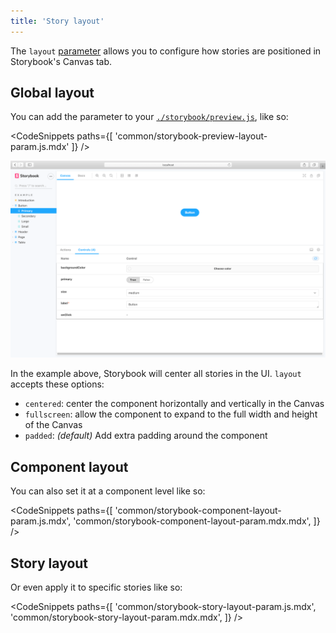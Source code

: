 ```yaml
---
title: 'Story layout'
---
```


The `layout` [parameter](../writing-stories/parameters.md) allows you to configure how stories are positioned in Storybook's Canvas tab. 

## Global layout

You can add the parameter to your [`./storybook/preview.js`](./overview.md#configure-story-rendering), like so:

<!-- prettier-ignore-start -->

<CodeSnippets
  paths={[
    'common/storybook-preview-layout-param.js.mdx'
  ]}
/>

<!-- prettier-ignore-end -->

![Layout params centered story](./layout-params-story-centered.png)

In the example above, Storybook will center all stories in the UI. `layout` accepts these options:

- `centered`: center the component horizontally and vertically in the Canvas
- `fullscreen`: allow the component to expand to the full width and height of the Canvas
- `padded`: _(default)_ Add extra padding around the component

## Component layout

You can also set it at a component level like so:

<!-- prettier-ignore-start -->

<CodeSnippets
  paths={[
    'common/storybook-component-layout-param.js.mdx',
    'common/storybook-component-layout-param.mdx.mdx',
  ]}
/>

<!-- prettier-ignore-end -->

## Story layout

Or even apply it to specific stories like so:

<!-- prettier-ignore-start -->

<CodeSnippets
  paths={[
    'common/storybook-story-layout-param.js.mdx',
    'common/storybook-story-layout-param.mdx.mdx',
  ]}
/>

<!-- prettier-ignore-end -->
